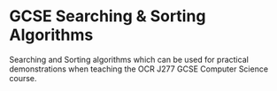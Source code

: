 # GCSE Searching & Sorting Algorithms
Searching and Sorting algorithms which can be used for practical demonstrations when teaching the OCR J277 GCSE Computer Science course. 
